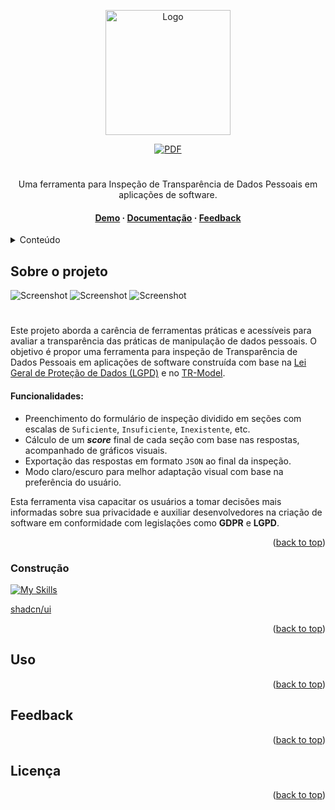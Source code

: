 
<a id="readme-top"></a>


<!-- PROJECT LOGO -->

<div align="center">
  <a href="https://github.com/github_username/repo_name">
    <img src="https://i.imgur.com/kxMxQ7D.png" alt="Logo" width="200" height="auto">
  </a>

[![PDF](https://img.shields.io/badge/PRIVACY-TOOL-black.svg?logo=&logoColor=f5f5f5&style=for-the-badge)]()
#

  <p align="center">
    Uma ferramenta para Inspeção de Transparência de Dados Pessoais em aplicações de software.
    <br/>
    
  
  
  <h4>
      <a href="https://privacy-tool.vercel.app" target="_blank">Demo</a>
      <span> · </span>
      <a href="Documentation.pdf">Documentação</a>
      <span> · </span>
      <a href="https://forms.gle/D49q345ssS2qginA8">Feedback</a>
    </h4>
    
  </p>
</div>



<!-- TABLE OF CONTENTS -->
<details>
  <summary>Conteúdo</summary>
  <ol>
    <li>
      <a href="#sobre-o-projeto">Sobre o projeto</a>
      <ul>
        <li><a href="#construção">Construção</a></li>
      </ul>
    </li>
    <li><a href="#uso">Uso</a></li>
    <li><a href="#feedback">Feedback</a></li>
    <li><a href="#licença">Licença</a></li>
  </ol>
</details>



<!-- ABOUT THE PROJECT -->
## Sobre o projeto

<img src="https://i.imgur.com/FbiVhpC.png" alt="Screenshot">

<img src="https://i.imgur.com/fJGl2xF.png" alt="Screenshot">

<img src="https://i.imgur.com/WI1gVmo.png" alt="Screenshot">

#

Este projeto aborda a carência de ferramentas práticas e acessíveis para avaliar a transparência das práticas de manipulação de dados pessoais. O objetivo é propor uma ferramenta para inspeção de Transparência de Dados Pessoais em aplicações de software construída com base na [Lei Geral de Proteção de Dados (LGPD)](https://www.gov.br/esporte/pt-br/acesso-a-informacao/lgpd) e no [TR-Model](https://each.usp.br/cond_met_pand/trmodel/).

#### Funcionalidades:
* Preenchimento do formulário de inspeção dividido em seções com escalas de `Suficiente`, `Insuficiente`, `Inexistente`, etc.
* Cálculo de um ***score*** final de cada seção com base nas respostas, acompanhado de gráficos visuais.
* Exportação das respostas em formato `JSON` ao final da inspeção.
* Modo claro/escuro para melhor adaptação visual com base na preferência do usuário.
  
Esta ferramenta visa capacitar os usuários a tomar decisões mais informadas sobre sua privacidade e auxiliar desenvolvedores na criação de software em conformidade com legislações como **GDPR** e **LGPD**.

<p align="right">(<a href="#readme-top">back to top</a>)</p>



### Construção


[![My Skills](https://skillicons.dev/icons?i=nextjs,react,ts,html,css,tailwind,vercel,nodejs)](https://skillicons.dev)

<a href="https://ui.shadcn.com">shadcn/ui</a>

<p align="right">(<a href="#readme-top">back to top</a>)</p>




<!-- USAGE EXAMPLES -->
## Uso



<p align="right">(<a href="#readme-top">back to top</a>)</p>




<!-- CONTRIBUTING -->
## Feedback



<p align="right">(<a href="#readme-top">back to top</a>)</p>




<!-- LICENSE -->
## Licença



<p align="right">(<a href="#readme-top">back to top</a>)</p>



<!-- MARKDOWN LINKS & IMAGES -->
<!-- https://www.markdownguide.org/basic-syntax/#reference-style-links -->
[contributors-shield]: https://img.shields.io/github/contributors/github_username/repo_name.svg?style=for-the-badge
[contributors-url]: https://github.com/github_username/repo_name/graphs/contributors
[forks-shield]: https://img.shields.io/github/forks/github_username/repo_name.svg?style=for-the-badge
[forks-url]: https://github.com/github_username/repo_name/network/members
[stars-shield]: https://img.shields.io/github/stars/github_username/repo_name.svg?style=for-the-badge
[stars-url]: https://github.com/github_username/repo_name/stargazers
[issues-shield]: https://img.shields.io/github/issues/github_username/repo_name.svg?style=for-the-badge
[issues-url]: https://github.com/github_username/repo_name/issues
[license-shield]: https://img.shields.io/github/license/github_username/repo_name.svg?style=for-the-badge
[license-url]: https://github.com/github_username/repo_name/blob/master/LICENSE.txt
[linkedin-shield]: https://img.shields.io/badge/-LinkedIn-black.svg?style=for-the-badge&logo=linkedin&colorB=555
[linkedin-url]: https://linkedin.com/in/linkedin_username
[product-screenshot]: images/screenshot.png
[Next.js]: https://img.shields.io/badge/next.js-000000?style=for-the-badge&logo=nextdotjs&logoColor=white
[Next-url]: https://nextjs.org/
[React.js]: https://img.shields.io/badge/React-20232A?style=for-the-badge&logo=react&logoColor=61DAFB
[React-url]: https://reactjs.org/
[Vue.js]: https://img.shields.io/badge/Vue.js-35495E?style=for-the-badge&logo=vuedotjs&logoColor=4FC08D
[Vue-url]: https://vuejs.org/
[Angular.io]: https://img.shields.io/badge/Angular-DD0031?style=for-the-badge&logo=angular&logoColor=white
[Angular-url]: https://angular.io/
[Svelte.dev]: https://img.shields.io/badge/Svelte-4A4A55?style=for-the-badge&logo=svelte&logoColor=FF3E00
[Svelte-url]: https://svelte.dev/
[Laravel.com]: https://img.shields.io/badge/Laravel-FF2D20?style=for-the-badge&logo=laravel&logoColor=white
[Laravel-url]: https://laravel.com
[Bootstrap.com]: https://img.shields.io/badge/Bootstrap-563D7C?style=for-the-badge&logo=bootstrap&logoColor=white
[Bootstrap-url]: https://getbootstrap.com
[JQuery.com]: https://img.shields.io/badge/jQuery-0769AD?style=for-the-badge&logo=jquery&logoColor=white
[JQuery-url]: https://jquery.com 

